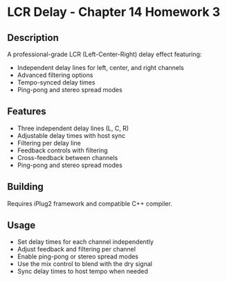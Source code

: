 # LCR Delay - Chapter 14 Homework 3

## Description
A professional-grade LCR (Left-Center-Right) delay effect featuring:

- Independent delay lines for left, center, and right channels
- Advanced filtering options
- Tempo-synced delay times
- Ping-pong and stereo spread modes

## Features
- Three independent delay lines (L, C, R)
- Adjustable delay times with host sync
- Filtering per delay line
- Feedback controls with filtering
- Cross-feedback between channels
- Ping-pong and stereo spread modes

## Building
Requires iPlug2 framework and compatible C++ compiler.

## Usage
- Set delay times for each channel independently
- Adjust feedback and filtering per channel
- Enable ping-pong or stereo spread modes
- Use the mix control to blend with the dry signal
- Sync delay times to host tempo when needed